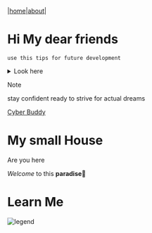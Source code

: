 |[home](#my-small-house)|[about](#learn-me)|

# Hi My  dear friends


`use this tips for future development`

<details>
  <summary>Look here</summary>

  #### How is your life journey?

`Enjoy it and love it huhuuu`
</details>

>[!NOTE]
>stay confident
>ready to strive for actual dreams


[Cyber Buddy](README.md)





# My small House
<a name="my small house">Are you here</a>

 *Welcome* to this **paradise**🎉




 # Learn Me
![legend](https://imgs.search.brave.com/ARbJEqyw-wGKD2BjoN9EGUK1TUHlmv0JS3mBVr5UNUQ/rs:fit:500:0:0:0/g:ce/aHR0cHM6Ly9tZWRp/YS5nZXR0eWltYWdl/cy5jb20vaWQvNDkx/NjA2MzQ2L3Bob3Rv/L21lZGlldmFsLWtu/aWdodC1rbmVlbGlu/Zy13aXRoLXN3b3Jk/LWluLWZyb250LW9m/LWJ1aWxkaW5nLXJ1/aW4uanBnP3M9NjEy/eDYxMiZ3PTAmaz0y/MCZjPXV4TjFyNlIx/YllpSTNmcWxRcU9t/QjkzVzZqUHFXVlNy/cTcwdGlSQjZuZ289)
